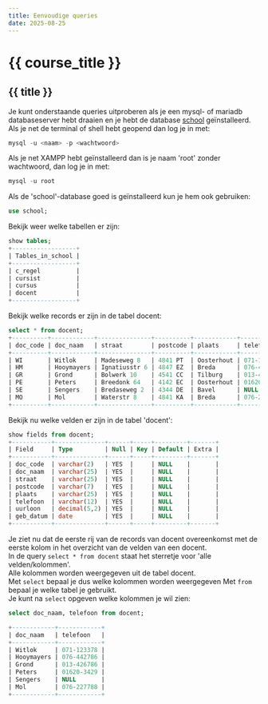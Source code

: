 ```yaml
---
title: Eenvoudige queries
date: 2025-08-25
---
```


# {{ course_title }}

## {{ title }}


Je kunt onderstaande queries uitproberen als je een mysql- of mariadb databaseserver hebt draaien en je hebt de database [school](https://static.edutorial.nl/dbq/school.sql) geïnstalleerd.  
Als je net de terminal of shell hebt geopend dan log je in met:
 
```sql
mysql -u <naam> -p <wachtwoord>
```
Als je net XAMPP hebt geïnstalleerd dan is je naam 'root' zonder wachtwoord, dan log je in met:
```sql
mysql -u root
```
Als de 'school'-database goed is geïnstalleerd kun je hem ook gebruiken:
```sql
use school;
```
Bekijk weer welke tabellen er zijn:
```sql
show tables;
+------------------+
| Tables_in_school |
+------------------+
| c_regel          |
| cursist          |
| cursus           |
| docent           |
+------------------+
```
Bekijk welke records er zijn in de tabel docent:
```sql
select * from docent;
+----------+------------+---------------+----------+------------+------------+---------+------------+
| doc_code | doc_naam   | straat        | postcode | plaats     | telefoon   | uurloon | geb_datum  |
+----------+------------+---------------+----------+------------+------------+---------+------------+
| WI       | Witlok     | Madeseweg 8   | 4841 PT  | Oosterhout | 071-123378 |  100.00 | 1957-04-25 |
| HM       | Hooymayers | Ignatiusstr 6 | 4847 EZ  | Breda      | 076-442786 |  200.00 | 1952-09-01 |
| GR       | Grond      | Bolwerk 10    | 4541 CC  | Tilburg    | 013-426786 |  150.00 | 1958-10-25 |
| PE       | Peters     | Breedonk 64   | 4142 EC  | Oosterhout | 01620-3429 |  185.50 | 1963-10-08 |
| SE       | Sengers    | Bredaseweg 2  | 4344 DE  | Bavel      | NULL       |  110.00 | 1955-05-17 |
| MO       | Mol        | Waterstr 8    | 4841 KA  | Breda      | 076-227788 |  300.00 | 1948-11-30 |
+----------+------------+---------------+----------+------------+------------+---------+------------+
```
Bekijk nu welke velden er zijn in de tabel 'docent':
```sql
show fields from docent;
+-----------+--------------+------+-----+---------+-------+
| Field     | Type         | Null | Key | Default | Extra |
+-----------+--------------+------+-----+---------+-------+
| doc_code  | varchar(2)   | YES  |     | NULL    |       |
| doc_naam  | varchar(25)  | YES  |     | NULL    |       |
| straat    | varchar(25)  | YES  |     | NULL    |       |
| postcode  | varchar(7)   | YES  |     | NULL    |       |
| plaats    | varchar(25)  | YES  |     | NULL    |       |
| telefoon  | varchar(12)  | YES  |     | NULL    |       |
| uurloon   | decimal(5,2) | YES  |     | NULL    |       |
| geb_datum | date         | YES  |     | NULL    |       |
+-----------+--------------+------+-----+---------+-------+

```
Je ziet nu dat de eerste rij van de records van docent overeenkomst met de eerste kolom in het overzicht van de velden van een docent.  
In de query <code>select * from docent</code> staat het sterretje voor 'alle velden/kolommen'.  
Alle kolommen worden weergegeven uit de tabel docent.  
Met <code>select</code> bepaal je dus welke kolommen worden weergegeven
Met <code>from</code> bepaal je welke tabel je gebruikt.  
Je kunt na <code>select</code> opgeven welke kolommen je wil zien:
```sql
select doc_naam, telefoon from docent;

+------------+------------+
| doc_naam   | telefoon   |
+------------+------------+
| Witlok     | 071-123378 |
| Hooymayers | 076-442786 |
| Grond      | 013-426786 |
| Peters     | 01620-3429 |
| Sengers    | NULL       |
| Mol        | 076-227788 |
+------------+------------+
```
